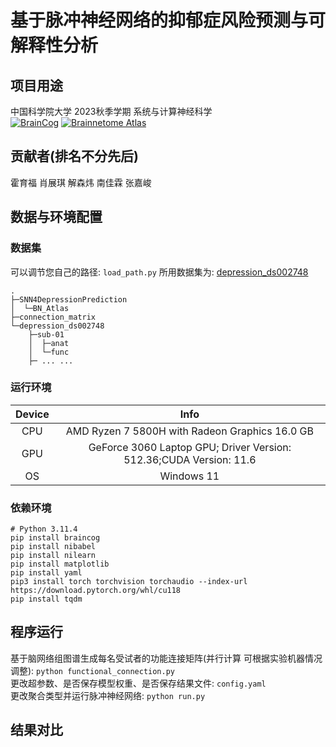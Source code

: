 # 基于脉冲神经网络的抑郁症风险预测与可解释性分析
## 项目用途
中国科学院大学 2023秋季学期 系统与计算神经科学<br>
[![BrainCog](https://img.shields.io/badge/SNN-BrainCog-brightgreen.svg)](https://www.brain-cog.network/)
[![Brainnetome Atlas](https://img.shields.io/badge/Atlas-Brainnetome-blue.svg)](https://atlas.brainnetome.org/)

## 贡献者(排名不分先后)
霍育福 肖展琪 解森炜 南佳霖 张嘉峻

## 数据与环境配置
### 数据集
可以调节您自己的路径: `load_path.py`
所用数据集为: [depression_ds002748](https://openneuro.org/datasets/ds002748/versions/1.0.5)
```shell
.
├─SNN4DepressionPrediction
│  └─BN_Atlas
├─connection_matrix
└─depression_ds002748
    ├─sub-01
    │  ├─anat
    │  └─func
    ├─ ... ...
```

### 运行环境
|Device|Info|
|:-:|:-:|
|CPU|AMD Ryzen 7 5800H with Radeon Graphics 16.0 GB|
|GPU|GeForce 3060 Laptop GPU; Driver Version: 512.36;CUDA Version: 11.6|
|OS|Windows 11 |

### 依赖环境
```shell
# Python 3.11.4
pip install braincog
pip install nibabel
pip install nilearn
pip install matplotlib
pip install yaml
pip3 install torch torchvision torchaudio --index-url https://download.pytorch.org/whl/cu118
pip install tqdm
```

## 程序运行
基于脑网络组图谱生成每名受试者的功能连接矩阵(并行计算 可根据实验机器情况调整): `python functional_connection.py`<br>
更改超参数、是否保存模型权重、是否保存结果文件: `config.yaml`<br>
更改聚合类型并运行脉冲神经网络: `python run.py`<br>

## 结果对比



